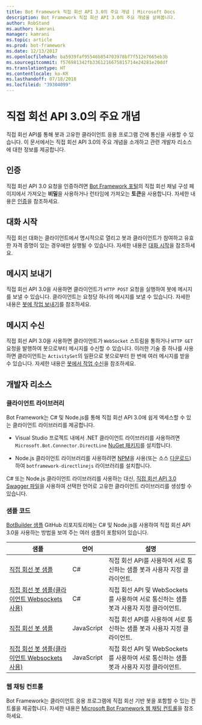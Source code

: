 ```yaml
---
title: Bot Framework 직접 회선 API 3.0의 주요 개념 | Microsoft Docs
description: Bot Framework 직접 회선 API 3.0의 주요 개념을 살펴봅니다.
author: RobStand
ms.author: kamrani
manager: kamrani
ms.topic: article
ms.prod: bot-framework
ms.date: 12/13/2017
ms.openlocfilehash: ba5939faf95546b854703978bf7f512e7665eb3b
ms.sourcegitcommit: f576981342fb3361216675815714e24281e20ddf
ms.translationtype: HT
ms.contentlocale: ko-KR
ms.lasthandoff: 07/18/2018
ms.locfileid: "39304099"
---
```

# <a name="key-concepts-in-direct-line-api-30"></a>직접 회선 API 3.0의 주요 개념

직접 회선 API를 통해 봇과 고유한 클라이언트 응용 프로그램 간에 통신을 사용할 수 있습니다. 이 문서에서는 직접 회선 API 3.0의 주요 개념을 소개하고 관련 개발자 리소스에 대한 정보를 제공합니다.

## <a name="authentication"></a>인증

직접 회선 API 3.0 요청을 인증하려면 <a href="https://dev.botframework.com/" target="_blank">Bot Framework 포털</a>의 직접 회선 채널 구성 페이지에서 가져오는 **비밀**을 사용하거나 런타임에 가져오는 **토큰**을 사용합니다. 자세한 내용은 [인증](bot-framework-rest-direct-line-3-0-authentication.md)을 참조하세요.

## <a name="starting-a-conversation"></a>대화 시작

직접 회선 대화는 클라이언트에서 명시적으로 열리고 봇과 클라이언트가 참여하고 유효한 자격 증명이 있는 경우에만 실행될 수 있습니다. 자세한 내용은 [대화 시작](bot-framework-rest-direct-line-3-0-start-conversation.md)을 참조하세요.

## <a name="sending-messages"></a>메시지 보내기

직접 회선 API 3.0을 사용하면 클라이언트가 `HTTP POST` 요청을 실행하여 봇에 메시지를 보낼 수 있습니다. 클라이언트는 요청당 하나의 메시지를 보낼 수 있습니다. 자세한 내용은 [봇에 작업 보내기](bot-framework-rest-direct-line-3-0-send-activity.md)를 참조하세요.

## <a name="receiving-messages"></a>메시지 수신

직접 회선 API 3.0을 사용하면 클라이언트가 `WebSocket` 스트림을 통하거나 `HTTP GET` 요청을 발행하여 봇으로부터 메시지를 수신할 수 있습니다. 이러한 기술 중 하나를 사용하면 클라이언트는 `ActivitySet`의 일환으로 봇으로부터 한 번에 여러 메시지를 받을 수 있습니다. 자세한 내용은 [봇에서 작업 수신](bot-framework-rest-direct-line-3-0-receive-activities.md)을 참조하세요.

## <a name="developer-resources"></a>개발자 리소스

### <a name="client-libraries"></a>클라이언트 라이브러리

Bot Framework는 C# 및 Node.js를 통해 직접 회선 API 3.0에 쉽게 액세스할 수 있는 클라이언트 라이브러리를 제공합니다. 

- Visual Studio 프로젝트 내에서 .NET 클라이언트 라이브러리를 사용하려면 `Microsoft.Bot.Connector.DirectLine` <a href="https://www.nuget.org/packages/Microsoft.Bot.Connector.DirectLine" target="_blank">NuGet 패키지</a>를 설치합니다. 

- Node.js 클라이언트 라이브러리를 사용하려면 <a href="https://www.npmjs.com/package/botframework-directlinejs" target="_blank">NPM</a>을 사용(또는 소스 <a href="https://github.com/Microsoft/BotFramework-DirectLineJS" target="_blank">다운로드</a>)하여 `botframework-directlinejs` 라이브러리를 설치합니다.

C# 또는 Node.js 클라이언트 라이브러리를 사용하는 대신, <a href="https://docs.botframework.com/en-us/restapi/directline3/swagger.json" target="_blank">직접 회선 API 3.0 Swagger 파일</a>을 사용하여 선택한 언어로 고유한 클라이언트 라이브러리를 생성할 수 있습니다.

### <a name="sample-code"></a>샘플 코드

<a href="https://github.com/Microsoft/BotBuilder-Samples" target="_blank">BotBuilder 샘플</a> GitHub 리포지토리에는 C# 및 Node.js를 사용하여 직접 회선 API 3.0을 사용하는 방법을 보여 주는 여러 샘플이 포함되어 있습니다.

| 샘플 | 언어 | 설명 |
|----|----|----|
| <a href="https://github.com/Microsoft/BotBuilder-Samples/tree/master/CSharp/core-DirectLine" target="_blank">직접 회선 봇 샘플</a> | C# | 직접 회선 API를 사용하여 서로 통신하는 샘플 봇과 사용자 지정 클라이언트. |
| <a href="https://github.com/Microsoft/BotBuilder-Samples/tree/master/CSharp/core-DirectLineWebSockets" target="_blank">직접 회선 봇 샘플(클라이언트 Websockets 사용)</a> | C# | 직접 회선 API 및 WebSockets를 사용하여 서로 통신하는 샘플 봇과 사용자 지정 클라이언트. |
| <a href="https://github.com/Microsoft/BotBuilder-Samples/tree/master/Node/core-DirectLine" target="_blank">직접 회선 봇 샘플</a> | JavaScript | 직접 회선 API를 사용하여 서로 통신하는 샘플 봇과 사용자 지정 클라이언트. |
| <a href="https://github.com/Microsoft/BotBuilder-Samples/tree/master/Node/core-DirectLineWebSockets" target="_blank">직접 회선 봇 샘플(클라이언트 Websockets 사용)</a> | JavaScript | 직접 회선 API 및 WebSockets를 사용하여 서로 통신하는 샘플 봇과 사용자 지정 클라이언트. |

### <a name="web-chat-control"></a>웹 채팅 컨트롤 

Bot Framework는 클라이언트 응용 프로그램에 직접 회선 기반 봇을 포함할 수 있는 컨트롤을 제공합니다. 자세한 내용은 <a href="https://github.com/Microsoft/BotFramework-WebChat" target="_blank">Microsoft Bot Framework 웹 채팅 컨트롤</a>을 참조하세요.
